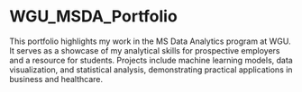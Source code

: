 # WGU_MSDA_Portfolio
This portfolio highlights my work in the MS Data Analytics program at WGU. It serves as a showcase of my analytical skills for prospective employers and a resource for students. Projects include machine learning models, data visualization, and statistical analysis, demonstrating practical applications in business and healthcare.
